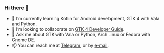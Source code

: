 ### Hi there 👋

- 🌱 I’m currently learning Kotlin for Android development, GTK 4 with Vala and Python.
- 👯 I’m looking to collaborate on [GTK 4 Developer Guide](https://github.com/hyperhunt/gtk-developer-guide).
- 💬 Ask me about GTK with Vala or Python, Arch Linux or Fedora with Gnome DE.
- 📫 You can reach me at [Telegram](https://t.me/hyperhunt), or by [e-mail](mailto:tony@hyperhunt.dev).

<!--
Kotlin and OSS enthusiast.

## Kotlin разработчик

- Разработка TodoApp - Мультиплатформенное Kotlin-приложение с сервером, клиентом под Android (Jetpack Compose) и клиентом под Desktop (JetBrains Compose). 
Стек: backend и frontend на Kotlin, PostgreSQL, JSON, Javalin, REST API;

- Разработка Browser плагина, парсера сайтов, ТГ бота для изучения иностранного языка: <в ходе выполнения>  
Стек: JavaScript ES6, Vue, HTML5, CSS3, Node.js, MongoDB, Puppeteer, CSV.

HyperSkill: https://hyperskill.org/profile/17398830

<!--
**hyperhunt/hyperhunt** is a ✨ _special_ ✨ repository because its `README.md` (this file) appears on your GitHub profile.

Here are some ideas to get you started:

- 🔭 I’m currently working on ...
- 🌱 I’m currently learning ...
- 👯 I’m looking to collaborate on ...
- 🤔 I’m looking for help with ...
- 💬 Ask me about ...
- 📫 How to reach me: ...
- 😄 Pronouns: ...
- ⚡ Fun fact: ...
-->

